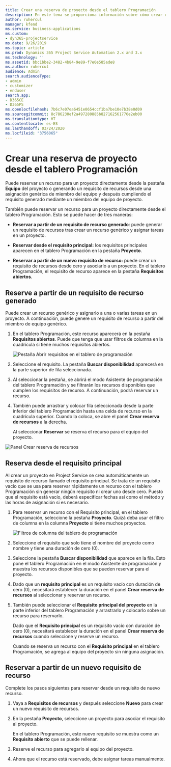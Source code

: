 ```yaml
---
title: Crear una reserva de proyecto desde el tablero Programación
description: En este tema se proporciona información sobre cómo crear una reserva de proyecto desde el tablero Programación.
author: ruhercul
manager: kfend
ms.service: business-applications
ms.custom:
- dyn365-projectservice
ms.date: 9/26/2019
ms.topic: article
ms.prod: Dynamics 365 Project Service Automation 2.x and 3.x
ms.technology: ''
ms.assetid: bbc1bbe2-3482-4b84-9e89-f7e0e585ade8
ms.author: ruhercul
audience: Admin
search.audienceType:
- admin
- customizer
- enduser
search.app:
- D365CE
- D365PS
ms.openlocfilehash: 7b6c7e07ea6451e0654ccf1ba7be10e7b38e0d09
ms.sourcegitcommit: 8c786230ef2a497280885b827162561776e2eb00
ms.translationtype: HT
ms.contentlocale: es-ES
ms.lasthandoff: 03/24/2020
ms.locfileid: "3756065"
---
```

# <a name="create-a-project-booking-from-the-schedule-board"></a>Crear una reserva de proyecto desde el tablero Programación

Puede reservar un recurso para un proyecto directamente desde la pestaña **Equipo** del proyecto o generando un requisito de recursos desde una asignación genérica de miembro del equipo y después cumpliendo el requisito generado mediante un miembro del equipo de proyecto.

También puede reservar un recurso para un proyecto directamente desde el tablero Programación. Esto se puede hacer de tres maneras:

- **Reservar a partir de un requisito de recurso generado**: puede generar un requisito de recursos tras crear un recurso genérico y asignar tareas en un proyecto.

- **Reservar desde el requisito principal:** los requisitos principales aparecen en el tablero Programación en la pestaña **Proyecto**. 

- **Reservar a partir de un nuevo requisito de recurso:** puede crear un requisito de recursos desde cero y asociarlo a un proyecto. En el tablero Programación, el requisito de recurso aparece en la pestaña **Requisitos abiertos**.

## <a name="book-from-a-generated-resource-requirement"></a>Reserve a partir de un requisito de recurso generado

Puede crear un recurso genérico y asignarlo a una o varias tareas en un proyecto. A continuación, puede genere un requisito de recurso a partir del miembro de equipo genérico. 

1.  En el tablero Programación, este recurso aparecerá en la pestaña **Requisitos abiertos**. Puede que tenga que usar filtros de columna en la cuadrícula si tiene muchos requisitos abiertos. 

    ![Pestaña Abrir requisitos en el tablero de programación](media/FAQ-Project-Booking-Schedule-Board-1.png "Captura de pantalla de la tabla de reservas y asignaciones")

2. Seleccione el requisito. La pestaña **Buscar disponibilidad** aparecerá en la parte superior de fila seleccionada.
 
3. Al seleccionar la pestaña, se abrirá el modo Asistente de programación del tablero Programación y se filtrarán los recursos disponibles que cumplen los requisitos de recurso. A continuación, podrá reservar un recurso.

4. También puede arrastrar y colocar fila seleccionada desde la parte inferior del tablero Programación hasta una celda de recurso en la cuadrícula superior. Cuando la coloca, se abre el panel **Crear reserva de recursos** a la derecha.

    Al seleccionar **Reservar** se reserva el recurso para el equipo del proyecto.

![Panel Crear reserva de recursos](media/FAQ-Project-Booking-Schedule-Board-6.png "")
 

## <a name="book-from-the-primary-requirement"></a>Reserva desde el requisito principal

Al crear un proyecto en Project Service se crea automáticamente un requisito de recurso llamado el requisito principal. Se trata de un requisito vacío que se usa para reservar rápidamente un recurso con el tablero Programación sin generar ningún requisito ni crear uno desde cero. Puesto que el requisito está vacío, deberá especificar fechas así como el método y las horas de asignación si es necesario. 

1. Para reservar un recurso con el Requisito principal, en el tablero Programación, seleccione la pestaña **Proyecto**. Quizá deba usar el filtro de columna en la columna **Proyecto** si tiene muchos proyectos.

   ![Filtros de columna del tablero de programación](media/FAQ-Project-Booking-Schedule-Board-2.png "Captura de pantalla de la tabla de reservas y asignaciones")

2. Seleccione el requisito que solo tiene el nombre del proyecto como nombre y tiene una duración de cero (0).

3. Seleccione la pestaña **Buscar disponibilidad** que aparece en la fila. Esto pone el tablero Programación en el modo Asistente de programación y muestra los recursos disponibles que se pueden reservar para el proyecto.

4. Dado que un **requisito principal** es un requisito vacío con duración de cero (0), necesitará establecer la duración en el panel **Crear reserva de recursos** al seleccionar y reservar un recurso.

5. También puede seleccionar el **Requisito principal del proyecto** en la parte inferior del tablero Programación y arrastrarlo y colocarlo sobre un recurso para reservarlo.
 
    Dado que el **Requisito principal** es un requisito vacío con duración de cero (0), necesitará establecer la duración en el panel **Crear reserva de recursos** cuando seleccione y reserve un recurso.
 
    Cuando se reserva un recurso con el **Requisito principal** en el tablero Programación, se agrega al equipo del proyecto sin ninguna asignación.
 
## <a name="book-from-a-new-resource-requirement"></a>Reservar a partir de un nuevo requisito de recurso
Complete los pasos siguientes para reservar desde un requisito de nuevo recurso. 

1. Vaya a **Requisitos de recursos** y después seleccione **Nuevo** para crear un nuevo requisito de recursos.

2. En la pestaña **Proyecto**, seleccione un proyecto para asociar el requisito al proyecto.
 
    En el tablero Programación, este nuevo requisito se muestra como un **Requisito abierto** que se puede rellenar.

3. Reserve el recurso para agregarlo al equipo del proyecto.

4. Ahora que el recurso está reservado, debe asignar tareas manualmente.

